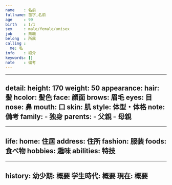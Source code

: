 ```yaml
---
name    : 名前
fullname: 苗字,名前
age     : 99
birth   : 1/1
sex     : male/female/unisex
job     : 無職
belong  : 所属
calling :
  me: 私
info    : 紹介
keywords: []
note    : 備考
---
```


---
detail:
  height: 170
  weight: 50
  appearance:
    hair: 髪
    hcolor: 髪色
    face: 顔面
    brows: 眉毛
    eyes: 目
    nose: 鼻
    mouth: 口
    skin: 肌
    style: 体型・体格
    note: 備考
  family:
    - 独身
  parents:
    - 父親
    - 母親
---

---
life:
  home: 住居
  address: 住所
  fashion: 服装
  foods: 食べ物
  hobbies: 趣味
  abilities: 特技
---

---
history:
  幼少期: 概要
  学生時代: 概要
  現在: 概要
---
